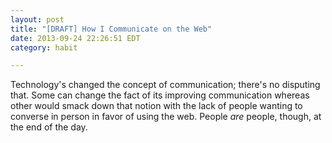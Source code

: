 ```yaml
---
layout: post
title: "[DRAFT] How I Communicate on the Web"
date: 2013-09-24 22:26:51 EDT
category: habit

---
```


Technology's changed the concept of communication; there's no disputing that.
Some can change the fact of its improving communication whereas other would
smack down that notion with the lack of people wanting to converse in person
in favor of using the web. People *are* people, though, at the end of the day.

